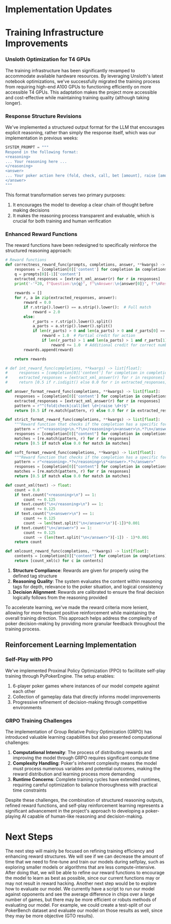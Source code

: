 # Implementation Updates

# Training Infrastructure Improvements

### Unsloth Optimization for T4 GPUs
The training infrastructure has been significantly revamped to accommodate available hardware resources. By leveraging Unsloth's latest notebook optimizations, we've successfully migrated the training process from requiring high-end A100 GPUs to functioning efficiently on more accessible T4 GPUs. This adaptation makes the project more accessible and cost-effective while maintaining training quality (although taking longer).

### Response Structure Revisions
We've implemented a structured output format for the LLM that encourages explicit reasoning, rather than simply the response itself, which was our implementation in previous weeks:


```python
SYSTEM_PROMPT = """
Respond in the following format:
<reasoning>
... Your reasoning here ...
</reasoning>
<answer>
... Your poker action here (fold, check, call, bet [amount], raise [amount]) ...
</answer>
"""
```

This format transformation serves two primary purposes:
1. It encourages the model to develop a clear chain of thought before making decisions
2. It makes the reasoning process transparent and evaluable, which is crucial for both training and human verification

### Enhanced Reward Functions
The reward functions have been redesigned to specifically reinforce the structured reasoning approach:

```python
# Reward functions
def correctness_reward_func(prompts, completions, answer, **kwargs) -> list[float]:
    responses = [completion[0]['content'] for completion in completions]
    q = prompts[0][-1]['content']
    extracted_responses = [extract_xml_answer(r) for r in responses]
    print('-'*20, f"Question:\n{q}", f"\nAnswer:\n{answer[0]}", f"\nResponse:\n{responses[0]}", f"\nExtracted:\n{extracted_responses[0]}")
      
    rewards = []
    for r, a in zip(extracted_responses, answer):
        reward = 0.0
        if r.strip().lower() == a.strip().lower():  # Full match
            reward = 2.0
        else:
            r_parts = r.strip().lower().split()
            a_parts = a.strip().lower().split()
            if len(r_parts) > 0 and len(a_parts) > 0 and r_parts[0] == a_parts[0] and r_parts[0] in ("bet", "call"):  # Partial match
                reward = 1.0  # Partial credit for action
                if len(r_parts) > 1 and len(a_parts) > 1 and r_parts[1] == a_parts[1]:
                    reward += 1.0  # Additional credit for correct number
        rewards.append(reward)

    return rewards

# def int_reward_func(completions, **kwargs) -> list[float]:
#     responses = [completion[0]['content'] for completion in completions]
#     extracted_responses = [extract_xml_answer(r) for r in responses]
#     return [0.5 if r.isdigit() else 0.0 for r in extracted_responses]

def answer_format_reward_func(completions, **kwargs) -> list[float]:
    responses = [completion[0]['content'] for completion in completions]
    extracted_responses = [extract_xml_answer(r) for r in responses]
    pattern = r"^(fold|check|call|bet \d+|raise \d+)$"
    return [0.5 if re.match(pattern, r) else 0.0 for r in extracted_responses]

def strict_format_reward_func(completions, **kwargs) -> list[float]:
    """Reward function that checks if the completion has a specific format."""
    pattern = r"^<reasoning>\n.*?\n</reasoning>\n<answer>\n.*?\n</answer>\n$"
    responses = [completion[0]["content"] for completion in completions]
    matches = [re.match(pattern, r) for r in responses]
    return [0.5 if match else 0.0 for match in matches]

def soft_format_reward_func(completions, **kwargs) -> list[float]:
    """Reward function that checks if the completion has a specific format."""
    pattern = r"<reasoning>.*?</reasoning>\s*<answer>.*?</answer>"
    responses = [completion[0]["content"] for completion in completions]
    matches = [re.match(pattern, r) for r in responses]
    return [0.5 if match else 0.0 for match in matches]

def count_xml(text) -> float:
    count = 0.0
    if text.count("<reasoning>\n") == 1:
        count += 0.125
    if text.count("\n</reasoning>\n") == 1:
        count += 0.125
    if text.count("\n<answer>\n") == 1:
        count += 0.125
        count -= len(text.split("\n</answer>\n")[-1])*0.001
    if text.count("\n</answer>") == 1:
        count += 0.125
        count -= (len(text.split("\n</answer>")[-1]) - 1)*0.001
    return count

def xmlcount_reward_func(completions, **kwargs) -> list[float]:
    contents = [completion[0]["content"] for completion in completions]
    return [count_xml(c) for c in contents]
```

1. **Structure Compliance**: Rewards are given for properly using the defined tag structure
2. **Reasoning Quality**: The system evaluates the content within reasoning tags for depth, relevance to the poker situation, and logical consistency
3. **Decision Alignment**: Rewards are calibrated to ensure the final decision logically follows from the reasoning provided

To accelerate learning, we've made the reward criteria more lenient, allowing for more frequent positive reinforcement while maintaining the overall training direction. This approach helps address the complexity of poker decision-making by providing more granular feedback throughout the training process.

## Reinforcement Learning Implementation

### Self-Play with PPO
We've implemented Proximal Policy Optimization (PPO) to facilitate self-play training through PyPokerEngine. The setup enables:

1. 6-player poker games where instances of our model compete against each other
2. Collection of gameplay data that directly informs model improvements
3. Progressive refinement of decision-making through competitive environments

### GRPO Training Challenges
The implementation of Group Relative Policy Optimization (GRPO) has introduced valuable learning capabilities but also presented computational challenges:

1. **Computational Intensity**: The process of distributing rewards and improving the model through GRPO requires significant compute time
2. **Complexity Handling**: Poker's inherent complexity means the model must process numerous variables and potential outcomes, making the reward distribution and learning process more demanding
3. **Runtime Concerns**: Complete training cycles have extended runtimes, requiring careful optimization to balance thoroughness with practical time constraints

Despite these challenges, the combination of structured reasoning outputs, refined reward functions, and self-play reinforcement learning represents a significant advancement in the project's approach to developing a poker-playing AI capable of human-like reasoning and decision-making.

# Next Steps
The next step will mainly be focused on refining training efficiency and enhancing reward structures. We will see if we can decrease the amount of time that we need to fine-tune and train our models during selfplay, such as exploring smaller models or algorithms that are less compute-intensive. After doing that, we will be able to refine our reward functions to encourage the model to learn as best as possible, since our current functions may or may not result in reward hacking. Another next step would be to explore how to evaluate our model. We currently have a script to run our model against opponents and see the average difference in chips over a large number of games, but there may be more efficient or robuts methods of evaluating our model. For example, we could create a test-split of our PokerBench dataset and evaluate our model on those results as well, since they may be more objective (GTO results).
